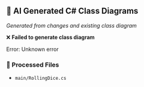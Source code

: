 ## 🤖 AI Generated C# Class Diagrams

*Generated from changes and existing class diagram*

❌ **Failed to generate class diagram**

Error: Unknown error

### 📁 Processed Files

- `main/RollingDice.cs`
